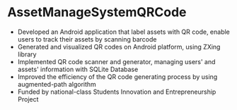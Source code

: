 # AssetManageSystemQRCode
-	Developed an Android application that label assets with QR code, enable users to track their assets by scanning barcode
-	Generated and visualized QR codes on Android platform, using ZXing library
-	Implemented QR code scanner and generator, managing users' and assets' information with SQLite Database
-	Improved the efficiency of the QR code generating process by using augmented-path algorithm
-	Funded by national-class Students Innovation and Entrepreneurship Project

